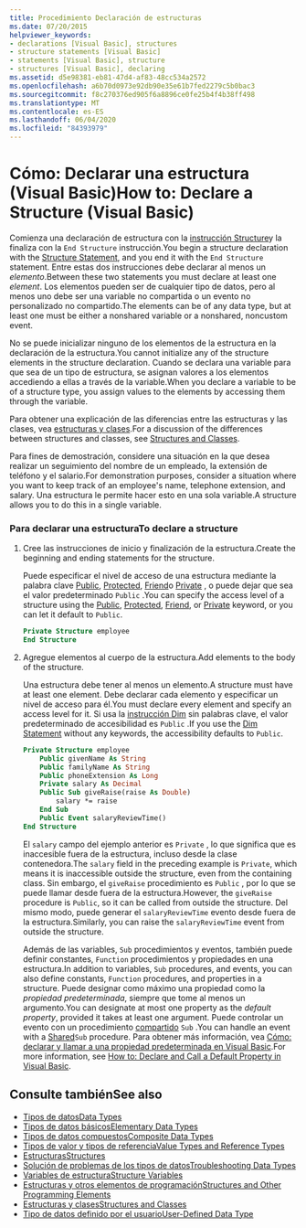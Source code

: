 ```yaml
---
title: Procedimiento Declaración de estructuras
ms.date: 07/20/2015
helpviewer_keywords:
- declarations [Visual Basic], structures
- structure statements [Visual Basic]
- statements [Visual Basic], structure
- structures [Visual Basic], declaring
ms.assetid: d5e98381-eb81-47d4-af83-48cc534a2572
ms.openlocfilehash: a6b70d0973e92db90e35e61b7fed2279c5b0bac3
ms.sourcegitcommit: f8c270376ed905f6a8896ce0fe25b4f4b38ff498
ms.translationtype: MT
ms.contentlocale: es-ES
ms.lasthandoff: 06/04/2020
ms.locfileid: "84393979"
---
```

# <a name="how-to-declare-a-structure-visual-basic"></a><span data-ttu-id="4ae39-102">Cómo: Declarar una estructura (Visual Basic)</span><span class="sxs-lookup"><span data-stu-id="4ae39-102">How to: Declare a Structure (Visual Basic)</span></span>
<span data-ttu-id="4ae39-103">Comienza una declaración de estructura con la [instrucción Structure](../../../language-reference/statements/structure-statement.md)y la finaliza con la `End Structure` instrucción.</span><span class="sxs-lookup"><span data-stu-id="4ae39-103">You begin a structure declaration with the [Structure Statement](../../../language-reference/statements/structure-statement.md), and you end it with the `End Structure` statement.</span></span> <span data-ttu-id="4ae39-104">Entre estas dos instrucciones debe declarar al menos un *elemento*.</span><span class="sxs-lookup"><span data-stu-id="4ae39-104">Between these two statements you must declare at least one *element*.</span></span> <span data-ttu-id="4ae39-105">Los elementos pueden ser de cualquier tipo de datos, pero al menos uno debe ser una variable no compartida o un evento no personalizado no compartido.</span><span class="sxs-lookup"><span data-stu-id="4ae39-105">The elements can be of any data type, but at least one must be either a nonshared variable or a nonshared, noncustom event.</span></span>  
  
 <span data-ttu-id="4ae39-106">No se puede inicializar ninguno de los elementos de la estructura en la declaración de la estructura.</span><span class="sxs-lookup"><span data-stu-id="4ae39-106">You cannot initialize any of the structure elements in the structure declaration.</span></span> <span data-ttu-id="4ae39-107">Cuando se declara una variable para que sea de un tipo de estructura, se asignan valores a los elementos accediendo a ellas a través de la variable.</span><span class="sxs-lookup"><span data-stu-id="4ae39-107">When you declare a variable to be of a structure type, you assign values to the elements by accessing them through the variable.</span></span>  
  
 <span data-ttu-id="4ae39-108">Para obtener una explicación de las diferencias entre las estructuras y las clases, vea [estructuras y clases](structures-and-classes.md).</span><span class="sxs-lookup"><span data-stu-id="4ae39-108">For a discussion of the differences between structures and classes, see [Structures and Classes](structures-and-classes.md).</span></span>  
  
 <span data-ttu-id="4ae39-109">Para fines de demostración, considere una situación en la que desea realizar un seguimiento del nombre de un empleado, la extensión de teléfono y el salario.</span><span class="sxs-lookup"><span data-stu-id="4ae39-109">For demonstration purposes, consider a situation where you want to keep track of an employee's name, telephone extension, and salary.</span></span> <span data-ttu-id="4ae39-110">Una estructura le permite hacer esto en una sola variable.</span><span class="sxs-lookup"><span data-stu-id="4ae39-110">A structure allows you to do this in a single variable.</span></span>  
  
### <a name="to-declare-a-structure"></a><span data-ttu-id="4ae39-111">Para declarar una estructura</span><span class="sxs-lookup"><span data-stu-id="4ae39-111">To declare a structure</span></span>  
  
1. <span data-ttu-id="4ae39-112">Cree las instrucciones de inicio y finalización de la estructura.</span><span class="sxs-lookup"><span data-stu-id="4ae39-112">Create the beginning and ending statements for the structure.</span></span>  
  
     <span data-ttu-id="4ae39-113">Puede especificar el nivel de acceso de una estructura mediante la palabra clave [Public](../../../language-reference/modifiers/public.md), [Protected](../../../language-reference/modifiers/protected.md), [Friend](../../../language-reference/modifiers/friend.md)o [Private](../../../language-reference/modifiers/private.md) , o puede dejar que sea el valor predeterminado `Public` .</span><span class="sxs-lookup"><span data-stu-id="4ae39-113">You can specify the access level of a structure using the [Public](../../../language-reference/modifiers/public.md), [Protected](../../../language-reference/modifiers/protected.md), [Friend](../../../language-reference/modifiers/friend.md), or [Private](../../../language-reference/modifiers/private.md) keyword, or you can let it default to `Public`.</span></span>  
  
    ```vb  
    Private Structure employee  
    End Structure  
    ```  
  
2. <span data-ttu-id="4ae39-114">Agregue elementos al cuerpo de la estructura.</span><span class="sxs-lookup"><span data-stu-id="4ae39-114">Add elements to the body of the structure.</span></span>  
  
     <span data-ttu-id="4ae39-115">Una estructura debe tener al menos un elemento.</span><span class="sxs-lookup"><span data-stu-id="4ae39-115">A structure must have at least one element.</span></span> <span data-ttu-id="4ae39-116">Debe declarar cada elemento y especificar un nivel de acceso para él.</span><span class="sxs-lookup"><span data-stu-id="4ae39-116">You must declare every element and specify an access level for it.</span></span> <span data-ttu-id="4ae39-117">Si usa la [instrucción Dim](../../../language-reference/statements/dim-statement.md) sin palabras clave, el valor predeterminado de accesibilidad es `Public` .</span><span class="sxs-lookup"><span data-stu-id="4ae39-117">If you use the [Dim Statement](../../../language-reference/statements/dim-statement.md) without any keywords, the accessibility defaults to `Public`.</span></span>  
  
    ```vb  
    Private Structure employee  
        Public givenName As String  
        Public familyName As String  
        Public phoneExtension As Long  
        Private salary As Decimal  
        Public Sub giveRaise(raise As Double)  
            salary *= raise  
        End Sub  
        Public Event salaryReviewTime()  
    End Structure  
    ```  
  
     <span data-ttu-id="4ae39-118">El `salary` campo del ejemplo anterior es `Private` , lo que significa que es inaccesible fuera de la estructura, incluso desde la clase contenedora.</span><span class="sxs-lookup"><span data-stu-id="4ae39-118">The `salary` field in the preceding example is `Private`, which means it is inaccessible outside the structure, even from the containing class.</span></span> <span data-ttu-id="4ae39-119">Sin embargo, el `giveRaise` procedimiento es `Public` , por lo que se puede llamar desde fuera de la estructura.</span><span class="sxs-lookup"><span data-stu-id="4ae39-119">However, the `giveRaise` procedure is `Public`, so it can be called from outside the structure.</span></span> <span data-ttu-id="4ae39-120">Del mismo modo, puede generar el `salaryReviewTime` evento desde fuera de la estructura.</span><span class="sxs-lookup"><span data-stu-id="4ae39-120">Similarly, you can raise the `salaryReviewTime` event from outside the structure.</span></span>  
  
     <span data-ttu-id="4ae39-121">Además de las variables, `Sub` procedimientos y eventos, también puede definir constantes, `Function` procedimientos y propiedades en una estructura.</span><span class="sxs-lookup"><span data-stu-id="4ae39-121">In addition to variables, `Sub` procedures, and events, you can also define constants, `Function` procedures, and properties in a structure.</span></span> <span data-ttu-id="4ae39-122">Puede designar como máximo una propiedad como la *propiedad predeterminada*, siempre que tome al menos un argumento.</span><span class="sxs-lookup"><span data-stu-id="4ae39-122">You can designate at most one property as the *default property*, provided it takes at least one argument.</span></span> <span data-ttu-id="4ae39-123">Puede controlar un evento con un procedimiento [compartido](../../../language-reference/modifiers/shared.md) `Sub` .</span><span class="sxs-lookup"><span data-stu-id="4ae39-123">You can handle an event with a [Shared](../../../language-reference/modifiers/shared.md)`Sub` procedure.</span></span> <span data-ttu-id="4ae39-124">Para obtener más información, vea [Cómo: declarar y llamar a una propiedad predeterminada en Visual Basic](../procedures/how-to-declare-and-call-a-default-property.md).</span><span class="sxs-lookup"><span data-stu-id="4ae39-124">For more information, see [How to: Declare and Call a Default Property in Visual Basic](../procedures/how-to-declare-and-call-a-default-property.md).</span></span>  
  
## <a name="see-also"></a><span data-ttu-id="4ae39-125">Consulte también</span><span class="sxs-lookup"><span data-stu-id="4ae39-125">See also</span></span>

- [<span data-ttu-id="4ae39-126">Tipos de datos</span><span class="sxs-lookup"><span data-stu-id="4ae39-126">Data Types</span></span>](index.md)
- [<span data-ttu-id="4ae39-127">Tipos de datos básicos</span><span class="sxs-lookup"><span data-stu-id="4ae39-127">Elementary Data Types</span></span>](elementary-data-types.md)
- [<span data-ttu-id="4ae39-128">Tipos de datos compuestos</span><span class="sxs-lookup"><span data-stu-id="4ae39-128">Composite Data Types</span></span>](composite-data-types.md)
- [<span data-ttu-id="4ae39-129">Tipos de valor y tipos de referencia</span><span class="sxs-lookup"><span data-stu-id="4ae39-129">Value Types and Reference Types</span></span>](value-types-and-reference-types.md)
- [<span data-ttu-id="4ae39-130">Estructuras</span><span class="sxs-lookup"><span data-stu-id="4ae39-130">Structures</span></span>](structures.md)
- [<span data-ttu-id="4ae39-131">Solución de problemas de los tipos de datos</span><span class="sxs-lookup"><span data-stu-id="4ae39-131">Troubleshooting Data Types</span></span>](troubleshooting-data-types.md)
- [<span data-ttu-id="4ae39-132">Variables de estructura</span><span class="sxs-lookup"><span data-stu-id="4ae39-132">Structure Variables</span></span>](structure-variables.md)
- [<span data-ttu-id="4ae39-133">Estructuras y otros elementos de programación</span><span class="sxs-lookup"><span data-stu-id="4ae39-133">Structures and Other Programming Elements</span></span>](structures-and-other-programming-elements.md)
- [<span data-ttu-id="4ae39-134">Estructuras y clases</span><span class="sxs-lookup"><span data-stu-id="4ae39-134">Structures and Classes</span></span>](structures-and-classes.md)
- [<span data-ttu-id="4ae39-135">Tipo de datos definido por el usuario</span><span class="sxs-lookup"><span data-stu-id="4ae39-135">User-Defined Data Type</span></span>](../../../language-reference/data-types/user-defined-data-type.md)
